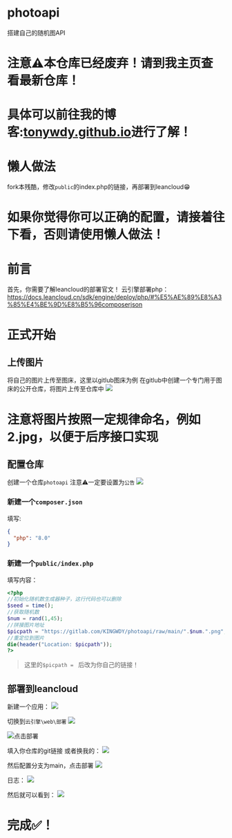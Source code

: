 # photoapi
搭建自己的随机图API

# 注意⚠️本仓库已经废弃！请到我主页查看最新仓库！

# 具体可以前往我的博客:[tonywdy.github.io](https://kwblog.vercel.app/)进行了解！

# 懒人做法

fork本残酷，修改```public```的index.php的链接，再部署到leancloud😁

# 如果你觉得你可以正确的配置，请接着往下看，否则请使用懒人做法！

# 前言
首先，你需要了解leancloud的部署官文！
云引擎部署php：https://docs.leancloud.cn/sdk/engine/deploy/php/#%E5%AE%89%E8%A3%85%E4%BE%9D%E8%B5%96composerjson

# 正式开始

## 上传图片
将自己的图片上传至图床，这里以gitlub图床为例
在gitlub中创建一个专门用于图床的公开仓库，将图片上传至仓库中
![](https://gitlab.com/KINGWDY/photoapi/-/raw/main/20220718184252.png)

# 注意将图片按照一定规律命名，例如 2.jpg，以便于后序接口实现

## 配置仓库
创建一个仓库```photoapi```
注意⚠️一定要设置为```公告```
![](https://gitlab.com/KINGWDY/photoapi/-/raw/main/20220718184420.png)

### 新建一个```composer.json```
填写:
```json
{
  "php": "8.0"
}
```

### 新建一个```public/index.php```
填写内容：
```php
<?php
//初始化随机数生成器种子，这行代码也可以删除
$seed = time();
//获取随机数
$num = rand(1,45);
//拼接图片地址
$picpath = "https://gitlab.com/KINGWDY/photoapi/raw/main/".$num.".png";
//重定位到图片
die(header("Location: $picpath"));
?>
```
> 这里的```$picpath = ``` 后改为你自己的链接！

## 部署到leancloud
新建一个应用：
![](https://gitlab.com/KINGWDY/photoapi/-/raw/main/20220718184749.png) 

切换到```云引擎\web\部署```
![](https://gitlab.com/KINGWDY/photoapi/-/raw/main/20220718184830.png)

![点击部署](https://gitlab.com/KINGWDY/photoapi/-/raw/main/20220718184923.png)

填入你仓库的git链接
或者换我的：
![](https://gitlab.com/KINGWDY/photoapi/-/raw/main/20220718185008.png)

然后配置分支为main，点击部署
![](https://gitlab.com/KINGWDY/photoapi/-/raw/main/20220718185057.png)

日志：
![](https://gitlab.com/KINGWDY/photoapi/-/raw/main/20220718185147.png)

然后就可以看到：
![](https://gitlab.com/KINGWDY/photoapi/-/raw/main/20220718185250.png)

# 完成✅！
